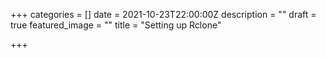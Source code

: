 +++
categories = []
date = 2021-10-23T22:00:00Z
description = ""
draft = true
featured_image = ""
title = "Setting up Rclone"

+++
